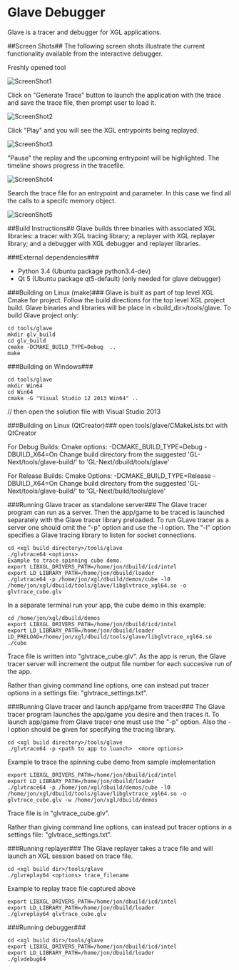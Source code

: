 Glave Debugger
==============

Glave is a tracer and debugger for XGL applications.

##Screen Shots##
The following screen shots illustrate the current functionality available from the interactive debugger.

Freshly opened tool

![ScreenShot1](../../docs/images/Glave.png "Freshly Opened Tool")

Click on "Generate Trace" button to launch the application with the trace and save the trace file, then prompt user to load it.

![ScreenShot2](../../docs/images/Glave-GenerateTraceFile.png "Generate Trace")

Click "Play" and you will see the XGL entrypoints being replayed.

![ScreenShot3](../../docs/images/Glave-LoadedAndPlaying.png "Play Trace")

"Pause" the replay and the upcoming entrypoint will be highlighted.  The timeline shows progress in the tracefile.

![ScreenShot4](../../docs/images/Glave-Paused.png "Pause")

Search the trace file for an entrypoint and parameter.  In this case we find all the calls to a specifc memory object.

![ScreenShot5](../../docs/images/Glave-SearchForMemory.png "Play Trace")

##Build Instructions##
Glave builds three binaries with associated XGL libraries: a tracer with XGL
tracing library; a replayer with XGL replayer library; and a debugger  with
XGL debugger and replayer libraries.

###External dependencies###
* Python 3.4  (Ubuntu package python3.4-dev)
* Qt 5        (Ubuntu package qt5-default) (only needed for glave debugger)

###Building on Linux (make)###
Glave is built as part of top level XGL Cmake for project. Follow the
build directions for the top level XGL project build. Glave binaries and
libraries will be place in <build_dir>/tools/glave.
To build Glave project only:

```
cd tools/glave
mkdir glv_build
cd glv_build
cmake -DCMAKE_BUILD_TYPE=Debug  ..
make
```

###Building on Windows###

```
cd tools/glave
mkdir Win64
cd Win64
cmake -G "Visual Studio 12 2013 Win64" ..
```
// then open the solution file with Visual Studio 2013



###Building on Linux (QtCreator)###
open tools/glave/CMakeLists.txt with QtCreator

For Debug Builds:
Cmake options: -DCMAKE_BUILD_TYPE=Debug -DBUILD_X64=On
Change build directory from the suggested 'GL-Next/tools/glave-build/' to 'GL-Next/dbuild/tools/glave'

For Release Builds:
Cmake Options: -DCMAKE_BUILD_TYPE=Release -DBUILD_X64=On
Change build directory from the suggested 'GL-Next/tools/glave-build/' to 'GL-Next/build/tools/glave'


###Running Glave tracer as standalone server###
The Glave tracer program can run as a server.  Then the app/game to be traced
is launched separately with the Glave tracer library preloaded. To run
GLave tracer as a server one should omit the "-p" option and use the -l<number>
option. The "-l<number>" option specifies a Glave tracing library to listen for
socket connections.
```
cd <xgl build directory>/tools/glave
./glvtrace64 <options>
Example to trace spinning cube demo.
export LIBXGL_DRIVERS_PATH=/home/jon/dbuild/icd/intel
export LD_LIBRARY_PATH=/home/jon/dbuild/loader
./glvtrace64 -p /home/jon/xgl/dbuild/demos/cube -l0 /home/jon/xgl/dbuild/tools/glave/libglvtrace_xgl64.so -o glvtrace_cube.glv
```

In a separate terminal run your app, the cube demo in this example:
```
cd /home/jon/xgl/dbuild/demos
export LIBXGL_DRIVERS_PATH=/home/jon/dbuild/icd/intel
export LD_LIBRARY_PATH=/home/jon/dbuild/loader
LD_PRELOAD=/home/jon/xgl/dbuild/tools/glave/libglvtrace_xgl64.so ./cube
```

Trace file is written into "glvtrace_cube<number>.glv".
As the app is rerun, the Glave tracer server will increment the output file
number for each succesive run of the app.

Rather than giving command line options, one can instead put tracer options in
a settings file: "glvtrace_settings.txt".


###Running Glave tracer and launch app/game from tracer###
The Glave tracer program launches the app/game you desire and then traces it.
To launch app/game from Glave tracer one must use the "-p" option. Also the
-l<number> option should be given for specifying the tracing library.
```
cd <xgl build directory>/tools/glave
./glvtrace64 -p <path to app to luanch>  <more options>
```
Example to trace the spinning cube demo from sample implementation
```
export LIBXGL_DRIVERS_PATH=/home/jon/dbuild/icd/intel
export LD_LIBRARY_PATH=/home/jon/dbuild/loader
./glvtrace64 -p /home/jon/xgl/dbuild/demos/cube -l0 /home/jon/xgl/dbuild/tools/glave/libglvtrace_xgl64.so -o glvtrace_cube.glv -w /home/jon/xgl/dbuild/demos
```
Trace file is in "glvtrace_cube.glv".

Rather than giving command line options, can instead put tracer options in a
settings file: "glvtrace_settings.txt".

###Running replayer###
The Glave replayer takes  a trace file  and will launch an XGL session based
on trace file.
```
cd <xgl build dir>/tools/glave
./glvreplay64 <options> trace_filename
```
Example to replay trace file captured above
```
export LIBXGL_DRIVERS_PATH=/home/jon/dbuild/icd/intel
export LD_LIBRARY_PATH=/home/jon/dbuild/loader
./glvreplay64 glvtrace_cube.glv
```
###Running debugger###
```
cd <xgl build dir>/tools/glave
export LIBXGL_DRIVERS_PATH=/home/jon/dbuild/icd/intel
export LD_LIBRARY_PATH=/home/jon/dbuild/loader
./glvdebug64
```
